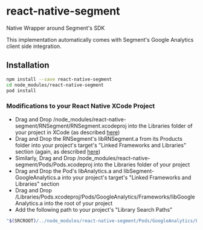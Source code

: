 # react-native-segment
Native Wrapper around Segment's SDK

This implementation automatically comes with Segment's Google Analytics client side integration.

## Installation

```sh
npm install --save react-native-segment
cd node_modules/react-native-segment
pod install
```

### Modifications to your React Native XCode Project

- Drag and Drop /node_modules/react-native-segment/RNSegment/RNSegment.xcodeproj into the Libraries folder of your project in XCode (as described [here](https://facebook.github.io/react-native/docs/linking-libraries-ios.html#content))
- Drag and Drop the RNSegment's libRNSegment.a from its Products folder into your project's target's "Linked Frameworks and Libraries" section (again, as described [here](https://facebook.github.io/react-native/docs/linking-libraries-ios.html#content))
- Similarly, Drag and Drop /node_modules/react-native-segment/Pods/Pods.xcodeproj into the Libraries folder of your project
- Drag and Drop the Pod's libAnalytics.a and libSegment-GoogleAnalytics.a into your project's target's "Linked Frameworks and Libraries" section
- Drag and Drop /Libraries/Pods.xcodeproj/Pods/GoogleAnalytics/Frameworks/libGoogleAnalytics.a into the root of your project
- Add the following path to your project's "Library Search Paths"
```sh
"$(SRCROOT)/../node_modules/react-native-segment/Pods/GoogleAnalytics/Libraries"
```
